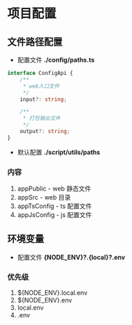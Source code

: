 # 项目配置

## 文件路径配置

-   配置文件 **./config/paths.ts**

```ts
interface ConfigApi {
    /**
     * web入口文件
     */
    input?: string;

    /**
     * 打包输出文件
     */
    output?: string;
}
```

-   默认配置 **./script/utils/paths**

### 内容

1.  appPublic - web 静态文件
2.  appSrc - web 目录
3.  appTsConfig - ts 配置文件
4.  appJsConfig - js 配置文件

## 环境变量

-   配置文件 **{NODE_ENV}?.{local}?.env**

### 优先级

1. \${NODE_ENV}.local.env
2. \${NODE_ENV}.env
3. local.env
4. .env
